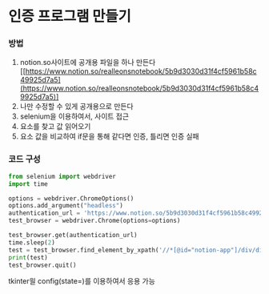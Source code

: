 # 인증 프로그램 만들기

### 방법

1. notion.so사이트에 공개용 파일을 하나 만든다[[https://www.notion.so/realleonsnotebook/5b9d3030d31f4cf5961b58c49925d7a5](https://www.notion.so/realleonsnotebook/5b9d3030d31f4cf5961b58c49925d7a5)]
2. 나만 수정할 수 있게 공개용으로 만든다
3. selenium을 이용하여서, 사이트 접근
4. 요소를 찾고 값 읽어오기
5. 요소 값을 비교하여 if문을 통해 같다면 인증, 틀리면 인증 실패

### 코드 구성

```python
from selenium import webdriver
import time

options = webdriver.ChromeOptions()
options.add_argument("headless")
authentication_url = 'https://www.notion.so/5b9d3030d31f4cf5961b58c49925d7a5'
test_browser = webdriver.Chrome(options=options)

test_browser.get(authentication_url)
time.sleep(2)
test = test_browser.find_element_by_xpath('//*[@id="notion-app"]/div/div[1]/div/div[2]/div[3]/div[2]/div/div/div').text
print(test)
test_browser.quit()
```

tkinter읠 config(state=)를 이용하여서 응용 가능

